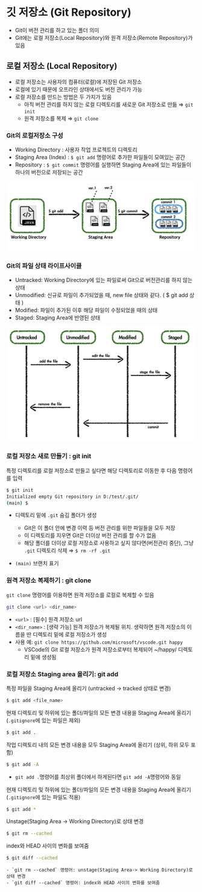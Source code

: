 # 깃 저장소 (Git Repository)
* Git이 버전 관리를 하고 있는 폴더 의미
* Git에는 로컬 저장소(Local Repository)와 원격 저장소(Remote Repository)가 있음 

## 로컬 저장소 (Local Repository)
* 로컬 저장소는 사용자의 컴퓨터(로컬)에 저장된 Git 저장소
* 로컬에 있기 때문에 오프라인 상태에서도 버전 관리가 가능
* 로컬 저장소를 만드는 방법은 두 가지가 있음
  - 아직 버전 관리를 하지 않는 로컬 디렉토리를 새로운 Git 저장소로 만듦 $\Rightarrow$ ```git init```
  - 원격 저장소를 복제  $\Rightarrow$ ```git clone```


### Git의 로컬저장소 구성
- Working Directory : 사용자 작업 프로젝트의 디렉토리
- Staging Area (Index) : `$ git add` 명령어로 추가한 파일들이 모여있는 공간
- Repository : `$ git commit` 명령어를 실행하면 Staging Area에 있는 파일들이 하나의 버전으로 저장되는 공간

<img src="../assets/git_02-1.png" width="500"/>

### Git의 파일 상태 라이프사이클
- Untracked: Working Directory에 있는 파일로써 Git으로 버전관리를 하지 않는 상태
- Unmodified: 신규로 파일이 추가되었을 때, new file 상태와 같다. ( $ git add 상태 )
- Modified: 파일이 추가된 이후 해당 파일이 수정되었을 때의 상태
- Staged: Staging Area에 반영된 상태

<img src="../assets/git_02-2.png" width="500"/>


### 로컬 저장소 새로 만들기 : git init
특정 디렉토리를 로컬 저장소로 만들고 싶다면 해당 디렉토리로 이동한 후 다음 명령어를 입력

```bash
$ git init
Initialized empty Git repository in D:/test/.git/
(main) $
```

*  디렉토리 밑에 `.git` 숨김 폴더가 생성
    - Git은 이 폴더 안에 변경 이력 등 버전 관리를 위한 파일들을 모두 저장
    - 이 디렉토리를 지우면 Git은 더이상 버전 관리를 할 수가 없음
    - 해당 폴더를 더이상 로컬 저장소로 사용하고 싶지 않다면(버전관리 중단), 그냥 `.git` 디렉토리 삭제 $\Rightarrow$ ```$ rm -rf .git```      

* `(main)` 브랜치 표기

### 원격 저장소 복제하기 : git clone
```git clone``` 명령어를 이용하면 원격 저장소를 로컬로 복제할 수 있음

```bash
git clone <url> <dir_name>
```
* `<url>` : [필수] 원격 저장소 url
* `<dir_name>` : [생략 가능] 원격 저장소가 복제될 위치. 생략하면 원격 저장소의 이름을 딴 디렉토리 밑에 로컬 저장소가 생성
* 사용 예: ``` git clone https://github.com/microsoft/vscode.git happy ```
  - VSCode의 Git 로컬 저장소가 원격 저장소로부터 복제되어 ~/happy/ 디렉토리 밑에 생성됨


### 로컬 저장소 Staging area 올리기: git add
특정 파일을 Staging Area에 올리기 (untracked $\rightarrow$ tracked 상태로 변경)

```bash
$ git add <file_name> 
```

현재 디렉토리 및 하위에 있는 폴더/파일의 모든 변경 내용을 Staging Area에 올리기 (`.gitignore`에 있는 파일은 제외)
```bash
$ git add .
```
작업 디렉토리 내의 모든 변경 내용을 모두 Staging Area에 올리기 (상위, 하위 모두 포함)
```bash
$ git add -A
```
  - `git add .`명령어를 최상위 폴더에서 하게된다면 `git add -A`명령어와 동일

현재 디렉토리 및 하위에 있는 폴더/파일의 모든 변경 내용을 Staging Area에 올리기 (`.gitignore`에 있는 파일도 적용)
```bash
$ git add * 
```

Unstage(Staging Area $\rightarrow$ Working Directory)로 상태 변경
```bash
$ git rm --cached
```
index와 HEAD 사이의 변화를 보여줌
```bash
$ git diff --cached
```

    - `git rm --cached` 명령어: unstage(Staging Area-> Working Directory)로 상태 변경
    - `git diff --cached` 명령어: index와 HEAD 사이의 변화를 보여줌
